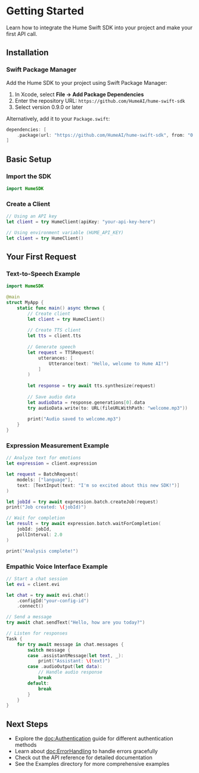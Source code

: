# Getting Started

Learn how to integrate the Hume Swift SDK into your project and make your first API call.

## Installation

### Swift Package Manager

Add the Hume SDK to your project using Swift Package Manager:

1. In Xcode, select **File → Add Package Dependencies**
2. Enter the repository URL: `https://github.com/HumeAI/hume-swift-sdk`
3. Select version 0.9.0 or later

Alternatively, add it to your `Package.swift`:

```swift
dependencies: [
    .package(url: "https://github.com/HumeAI/hume-swift-sdk", from: "0.9.0")
]
```

## Basic Setup

### Import the SDK

```swift
import HumeSDK
```

### Create a Client

```swift
// Using an API key
let client = try HumeClient(apiKey: "your-api-key-here")

// Using environment variable (HUME_API_KEY)
let client = try HumeClient()
```

## Your First Request

### Text-to-Speech Example

```swift
import HumeSDK

@main
struct MyApp {
    static func main() async throws {
        // Create client
        let client = try HumeClient()
        
        // Create TTS client
        let tts = client.tts
        
        // Generate speech
        let request = TTSRequest(
            utterances: [
                Utterance(text: "Hello, welcome to Hume AI!")
            ]
        )
        
        let response = try await tts.synthesize(request)
        
        // Save audio data
        let audioData = response.generations[0].data
        try audioData.write(to: URL(fileURLWithPath: "welcome.mp3"))
        
        print("Audio saved to welcome.mp3")
    }
}
```

### Expression Measurement Example

```swift
// Analyze text for emotions
let expression = client.expression

let request = BatchRequest(
    models: ["language"],
    text: [TextInput(text: "I'm so excited about this new SDK!")]
)

let jobId = try await expression.batch.createJob(request)
print("Job created: \(jobId)")

// Wait for completion
let result = try await expression.batch.waitForCompletion(
    jobId: jobId,
    pollInterval: 2.0
)

print("Analysis complete!")
```

### Empathic Voice Interface Example

```swift
// Start a chat session
let evi = client.evi

let chat = try await evi.chat()
    .configId("your-config-id")
    .connect()

// Send a message
try await chat.sendText("Hello, how are you today?")

// Listen for responses
Task {
    for try await message in chat.messages {
        switch message {
        case .assistantMessage(let text, _):
            print("Assistant: \(text)")
        case .audioOutput(let data):
            // Handle audio response
            break
        default:
            break
        }
    }
}
```

## Next Steps

- Explore the <doc:Authentication> guide for different authentication methods
- Learn about <doc:ErrorHandling> to handle errors gracefully
- Check out the API reference for detailed documentation
- See the Examples directory for more comprehensive examples